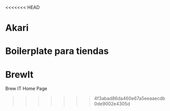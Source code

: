 <<<<<<< HEAD
# Akari

Boilerplate para tiendas
=======
# BrewIt
Brew IT Home Page
>>>>>>> 4f3abad86da460e67a5eeaaecdb0de9002e4305d
